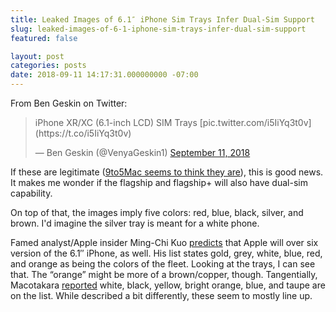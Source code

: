 ```yaml
---
title: Leaked Images of 6.1″ iPhone Sim Trays Infer Dual-Sim Support
slug: leaked-images-of-6-1-iphone-sim-trays-infer-dual-sim-support
featured: false

layout: post
categories: posts
date: 2018-09-11 14:17:31.000000000 -07:00
---
```


From Ben Geskin on Twitter:

<blockquote class="twitter-tweet">
iPhone XR/XC (6.1-inch LCD) SIM Trays [pic.twitter.com/i5IiYq3t0v](https://t.co/i5IiYq3t0v)

— Ben Geskin (@VenyaGeskin1) [September 11, 2018](https://twitter.com/VenyaGeskin1/status/1039524924896018432?ref_src=twsrc%5Etfw)
</blockquote>
<script async src="https://platform.twitter.com/widgets.js" charset="utf-8"></script>

If these are legitimate ([9to5Mac seems to think they are](https://9to5mac.com/2018/09/11/iphone-xr-colors-sim-tray/)), this is good news. It makes me wonder if the flagship and flagship+ will also have dual-sim capability.

On top of that, the images imply five colors: red, blue, black, silver, and brown. I'd imagine the silver tray is meant for a white phone.

Famed analyst/Apple insider Ming-Chi Kuo [predicts](https://9to5mac.com/2018/07/05/kuo-2018-iphone-new-colors/) that Apple will over six version of the 6.1″ iPhone, as well. His list states gold, grey, white, blue, red, and orange as being the colors of the fleet. Looking at the trays, I can see that. The “orange” might be more of a brown/copper, though. Tangentially, Macotakara [reported](https://9to5mac.com/2018/07/24/2018-iphone-new-colors/) white, black, yellow, bright orange, blue, and taupe are on the list. While described a bit differently, these seem to mostly line up.

